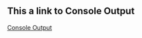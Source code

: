 ## This a link to Console Output
[Console Output](https://drive.google.com/file/d/1o1RIaXmGHO5f-cXi9h28dXa2VmvMyrJd/view?usp=sharing)
